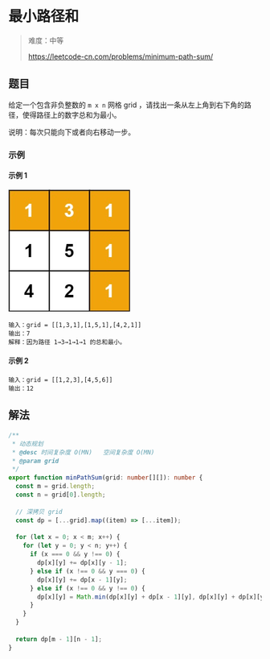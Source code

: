 # 最小路径和

> 难度：中等
>
> https://leetcode-cn.com/problems/minimum-path-sum/

## 题目

给定一个包含非负整数的 `m x n` 网格 grid ，请找出一条从左上角到右下角的路径，使得路径上的数字总和为最小。

说明：每次只能向下或者向右移动一步。

### 示例

#### 示例 1

![minimum-path-sum](../../assets/images/problemset/minimum-path-sum.jpg)

```
输入：grid = [[1,3,1],[1,5,1],[4,2,1]]
输出：7
解释：因为路径 1→3→1→1→1 的总和最小。
```

#### 示例 2

```
输入：grid = [[1,2,3],[4,5,6]]
输出：12
```

## 解法

```typescript
/**
 * 动态规划
 * @desc 时间复杂度 O(MN)   空间复杂度 O(MN)
 * @param grid
 */
export function minPathSum(grid: number[][]): number {
  const m = grid.length;
  const n = grid[0].length;

  // 深拷贝 grid
  const dp = [...grid].map((item) => [...item]);

  for (let x = 0; x < m; x++) {
    for (let y = 0; y < n; y++) {
      if (x === 0 && y !== 0) {
        dp[x][y] += dp[x][y - 1];
      } else if (x !== 0 && y === 0) {
        dp[x][y] += dp[x - 1][y];
      } else if (x !== 0 && y !== 0) {
        dp[x][y] = Math.min(dp[x][y] + dp[x - 1][y], dp[x][y] + dp[x][y - 1]);
      }
    }
  }

  return dp[m - 1][n - 1];
}
```
